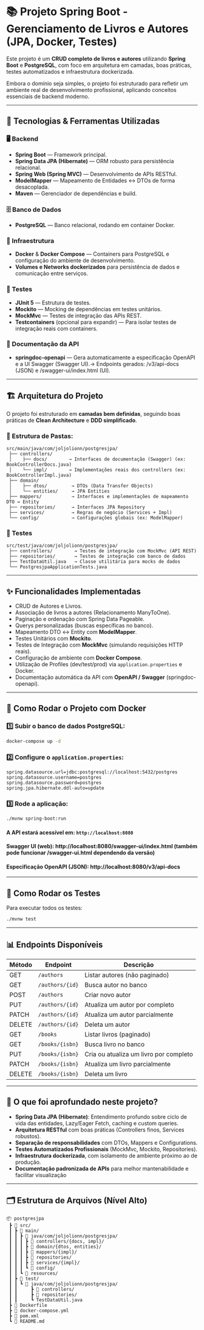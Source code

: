# 📚 Projeto Spring Boot - Gerenciamento de Livros e Autores (JPA, Docker, Testes)

Este projeto é um **CRUD completo de livros e autores** utilizando **Spring Boot** e **PostgreSQL**, com foco em arquitetura em camadas, boas práticas, testes automatizados e infraestrutura dockerizada.

Embora o domínio seja simples, o projeto foi estruturado para refletir um ambiente real de desenvolvimento profissional, aplicando conceitos essenciais de backend moderno.

---

## 🚀 Tecnologias & Ferramentas Utilizadas

### 🖥️ Backend

- **Spring Boot** — Framework principal.
- **Spring Data JPA (Hibernate)** — ORM robusto para persistência relacional.
- **Spring Web (Spring MVC)** — Desenvolvimento de APIs RESTful.
- **ModelMapper** — Mapeamento de Entidades ↔ DTOs de forma desacoplada.
- **Maven** — Gerenciador de dependências e build.

### 🗄️ Banco de Dados

- **PostgreSQL** — Banco relacional, rodando em container Docker.

### 🐳 Infraestrutura

- **Docker** & **Docker Compose** — Containers para PostgreSQL e configuração do ambiente de desenvolvimento.
- **Volumes e Networks dockerizados** para persistência de dados e comunicação entre serviços.

### 🧪 Testes

- **JUnit 5** — Estrutura de testes.
- **Mockito** — Mocking de dependências em testes unitários.
- **MockMvc** — Testes de integração das APIs REST.
- **Testcontainers** (opcional para expandir) — Para isolar testes de integração reais com containers.

### 🧭 Documentação da API

- **springdoc-openapi** — Gera automaticamente a especificação OpenAPI e a UI Swagger (Swagger UI).→ Endpoints gerados: /v3/api-docs (JSON) e /swagger-ui/index.html (UI).

---

## 🏗️ Arquitetura do Projeto

O projeto foi estruturado em **camadas bem definidas**, seguindo boas práticas de **Clean Architecture** e **DDD simplificado**.

### 📁 Estrutura de Pastas:

```
src/main/java/com/joljolionn/postgresjpa/
 ├── controllers/
 │    ├── docs/        → Interfaces de documentação (Swagger) (ex: BookControllerDocs.java)
 │    └── impl/        → Implementações reais dos controllers (ex: BookControllerImpl.java)
 ├── domain/
 │    ├── dtos/         → DTOs (Data Transfer Objects)
 │    └── entities/     → JPA Entities
 ├── mappers/           → Interfaces e implementações de mapeamento DTO ↔ Entity
 ├── repositories/      → Interfaces JPA Repository
 ├── services/          → Regras de negócio (Services + Impl)
 └── config/            → Configurações globais (ex: ModelMapper)
```

### 🧪 Testes

```
src/test/java/com/joljolionn/postgresjpa/
 ├── controllers/        → Testes de integração com MockMvc (API REST)
 ├── repositories/       → Testes de integração com banco de dados
 ├── TestDataUtil.java   → Classe utilitária para mocks de dados
 └── PostgresjpaApplicationTests.java
```

---

## ✨ Funcionalidades Implementadas

- CRUD de Autores e Livros.
- Associação de livros a autores (Relacionamento ManyToOne).
- Paginação e ordenação com Spring Data Pageable.
- Querys personalizadas (buscas específicas no banco).
- Mapeamento DTO ↔ Entity com **ModelMapper**.
- Testes Unitários com **Mockito**.
- Testes de Integração com **MockMvc** (simulando requisições HTTP reais).
- Configuração de ambiente com **Docker Compose**.
- Utilização de Profiles (dev/test/prod) via `application.properties` e Docker.
- Documentação automática da API com **OpenAPI / Swagger** (springdoc-openapi).

---

## 🐳 Como Rodar o Projeto com Docker

### 1️⃣ Subir o banco de dados PostgreSQL:

```bash
docker-compose up -d
```

### 2️⃣ Configure o `application.properties`:

```properties
spring.datasource.url=jdbc:postgresql://localhost:5432/postgres
spring.datasource.username=postgres
spring.datasource.password=postgres
spring.jpa.hibernate.ddl-auto=update
```

### 3️⃣ Rode a aplicação:

```bash
./mvnw spring-boot:run
```

#### A API estará acessível em: `http://localhost:8080`

#### Swagger UI (web): http://localhost:8080/swagger-ui/index.html  (também pode funcionar /swagger-ui.html dependendo da versão)

#### Especificação OpenAPI (JSON): http://localhost:8080/v3/api-docs

---

## 🧪 Como Rodar os Testes

Para executar todos os testes:

```bash
./mvnw test
```

---

## 📊 Endpoints Disponíveis 

| Método | Endpoint            | Descrição                      |
| ------ | ------------------- | ------------------------------ |
| GET    | `/authors`      | Listar autores (não paginado)  |
| GET    | `/authors/{id}` | Busca autor no banco           |
| POST   | `/authors     ` | Criar novo autor               |
| PUT    | `/authors/{id}` | Atualiza um autor por completo |
| PATCH  | `/authors/{id}` | Atualiza um autor parcialmente |
| DELETE | `/authors/{id}` | Deleta um autor                |
| GET    | `/books`        | Listar livros (paginado)       |
| GET    | `/books/{isbn}` | Busca livro no banco           |
| PUT    | `/books/{isbn}` | Cria ou atualiza um livro por completo |
| PATCH  | `/books/{isbn}` | Atualiza um livro parcialmente |
| DELETE | `/books/{isbn}` | Deleta um livro                |

---

## 🧠 O que foi aprofundado neste projeto?

- **Spring Data JPA (Hibernate)**: Entendimento profundo sobre ciclo de vida das entidades, Lazy/Eager Fetch, caching e custom queries.
- **Arquitetura RESTful** com boas práticas (Controllers finos, Services robustos).
- **Separação de responsabilidades** com DTOs, Mappers e Configurations.
- **Testes Automatizados Profissionais** (MockMvc, Mockito, Repositories).
- **Infraestrutura dockerizada**, com isolamento de ambiente próximo ao de produção.
- **Documentação padronizada de APIs** para melhor mantenabilidade e facilitar visualização

---

## 🗂️ Estrutura de Arquivos (Nível Alto)

```
📦 postgresjpa
 ┣ 📂 src/
 ┃ ┣ 📂 main/
 ┃ ┃ ┣ 📂 java/com/joljolionn/postgresjpa/
 ┃ ┃ ┃ ┣ 📂 controllers/{docs, impl}/
 ┃ ┃ ┃ ┣ 📂 domain/{dtos, entities}/
 ┃ ┃ ┃ ┣ 📂 mappers/{impl}/
 ┃ ┃ ┃ ┣ 📂 repositories/
 ┃ ┃ ┃ ┣ 📂 services/{impl}/
 ┃ ┃ ┃ ┗ 📂 config/
 ┃ ┃ ┗ 📂 resources/
 ┃ ┣ 📂 test/
 ┃ ┃ ┗ 📂 java/com/joljolionn/postgresjpa/
 ┃ ┃     ┣ 📂 controllers/
 ┃ ┃     ┣ 📂 repositories/
 ┃ ┃     ┗ TestDataUtil.java
 ┣ 📄 Dockerfile
 ┣ 📄 docker-compose.yml
 ┣ 📄 pom.xml
 ┗ 📄 README.md
```
